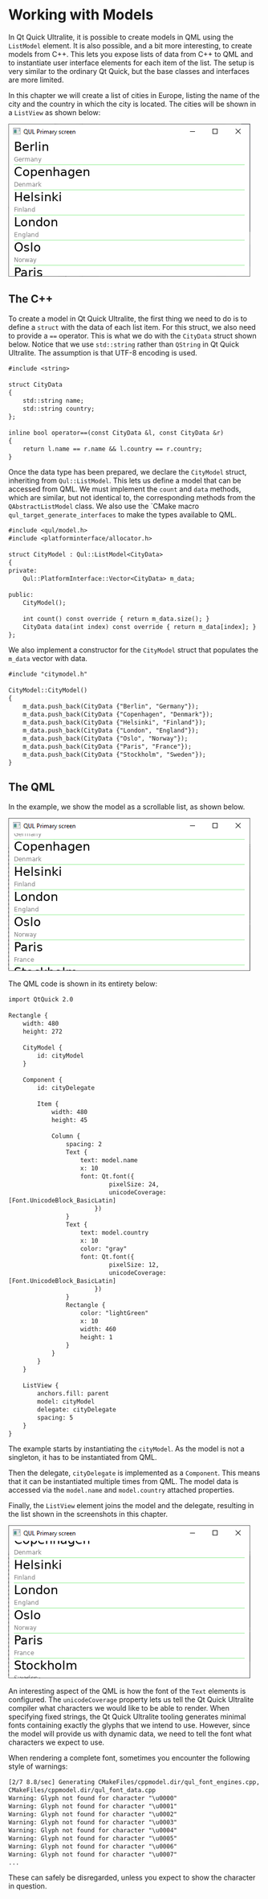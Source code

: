 # Working with Models

In Qt Quick Ultralite, it is possible to create models in QML using the `ListModel` element. It is also possible, and a bit more interesting, to create models from C++. This lets you expose lists of data from C++ to QML and to instantiate user interface elements for each item of the list. The setup is very similar to the ordinary Qt Quick, but the base classes and interfaces are more limited.

In this chapter we will create a list of cities in Europe, listing the name of the city and the country in which the city is located. The cities will be shown in a `ListView` as shown below:

![](assets/model-1.png)

## The C++

To create a model in Qt Quick Ultralite, the first thing we need to do is to define a `struct` with the data of each list item. For this struct, we also need to provide a `==` operator. This is what we do with the `CityData` struct shown below. Notice that we use `std::string` rather than `QString` in Qt Quick Ultralite. The assumption is that UTF-8 encoding is used.

```
#include <string>

struct CityData
{
    std::string name;
    std::string country;
};

inline bool operator==(const CityData &l, const CityData &r)
{
    return l.name == r.name && l.country == r.country;
}
```

Once the data type has been prepared, we declare the `CityModel` struct, inheriting from `Qul::ListModel`. This lets us define a model that can be accessed from QML. We must implement the `count` and `data` methods, which are similar, but not identical to, the corresponding methods from the `QAbstractListModel` class. We also use the \`CMake macro `qul_target_generate_interfaces` to make the types available to QML.

```
#include <qul/model.h>
#include <platforminterface/allocator.h>

struct CityModel : Qul::ListModel<CityData>
{
private:
    Qul::PlatformInterface::Vector<CityData> m_data;

public:
    CityModel();

    int count() const override { return m_data.size(); }
    CityData data(int index) const override { return m_data[index]; }
};
```

We also implement a constructor for the `CityModel` struct that populates the `m_data` vector with data.

```
#include "citymodel.h"

CityModel::CityModel()
{
    m_data.push_back(CityData {"Berlin", "Germany"});
    m_data.push_back(CityData {"Copenhagen", "Denmark"});
    m_data.push_back(CityData {"Helsinki", "Finland"});
    m_data.push_back(CityData {"London", "England"});
    m_data.push_back(CityData {"Oslo", "Norway"});
    m_data.push_back(CityData {"Paris", "France"});
    m_data.push_back(CityData {"Stockholm", "Sweden"});
}
```

## The QML

In the example, we show the model as a scrollable list, as shown below.

![](assets/model-2.png)

The QML code is shown in its entirety below:

```
import QtQuick 2.0

Rectangle {
    width: 480
    height: 272

    CityModel {
        id: cityModel
    }

    Component {
        id: cityDelegate

        Item {
            width: 480
            height: 45

            Column {
                spacing: 2
                Text {
                    text: model.name
                    x: 10
                    font: Qt.font({
                            pixelSize: 24,
                            unicodeCoverage: [Font.UnicodeBlock_BasicLatin]
                        })
                }
                Text {
                    text: model.country
                    x: 10
                    color: "gray"
                    font: Qt.font({
                            pixelSize: 12,
                            unicodeCoverage: [Font.UnicodeBlock_BasicLatin]
                        })
                }
                Rectangle {
                    color: "lightGreen"
                    x: 10
                    width: 460
                    height: 1
                }
            }
        }
    }

    ListView {
        anchors.fill: parent
        model: cityModel
        delegate: cityDelegate
        spacing: 5
    }
}
```

The example starts by instantiating the `cityModel`. As the model is not a singleton, it has to be instantiated from QML.

Then the delegate, `cityDelegate` is implemented as a `Component`. This means that it can be instantiated multiple times from QML. The model data is accessed via the `model.name` and `model.country` attached properties.

Finally, the `ListView` element joins the model and the delegate, resulting in the list shown in the screenshots in this chapter.

![](assets/model-3.png)

An interesting aspect of the QML is how the font of the `Text` elements is configured. The `unicodeCoverage` property lets us tell the Qt Quick Ultralite compiler what characters we would like to be able to render. When specifying fixed strings, the Qt Quick Ultralite tooling generates minimal fonts containing exactly the glyphs that we intend to use. However, since the model will provide us with dynamic data, we need to tell the font what characters we expect to use.

When rendering a complete font, sometimes you encounter the following style of warnings:

```
[2/7 8.8/sec] Generating CMakeFiles/cppmodel.dir/qul_font_engines.cpp, CMakeFiles/cppmodel.dir/qul_font_data.cpp
Warning: Glyph not found for character "\u0000"
Warning: Glyph not found for character "\u0001"
Warning: Glyph not found for character "\u0002"
Warning: Glyph not found for character "\u0003"
Warning: Glyph not found for character "\u0004"
Warning: Glyph not found for character "\u0005"
Warning: Glyph not found for character "\u0006"
Warning: Glyph not found for character "\u0007"
...
```

These can safely be disregarded, unless you expect to show the character in question.
